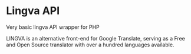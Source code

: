 # Lingva API
Very basic lingva API wrapper for PHP

LINGVA is an alternative front-end for Google Translate, serving as a Free and Open Source translator with over a hundred languages available.
